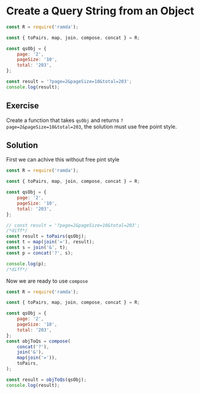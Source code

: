 # Create a Query String from an Object

```js
const R = require('ramda');

const { toPairs, map, join, compose, concat } = R;

const qsObj = {
    page: '2',
    pageSize: '10', 
    total: '203',
};

const result = '?page=2&pageSize=10&total=203';
console.log(result);

```

## Exercise

Create a function that takes `qsObj` and returns `?page=2&pageSize=10&total=203`, the solution must use free point style.

## Solution

First we can achive this without free pint style

```js
const R = require('ramda');

const { toPairs, map, join, compose, concat } = R;

const qsObj = {
    page: '2',
    pageSize: '10', 
    total: '203',
};

// const result = '?page=2&pageSize=10&total=203';
/*diff*/
const result = toPairs(qsObj);
const t = map(join('='), result);
const s = join('&', t);
const p = concat('?', s);

console.log(p);
/*diff*/
```

Now we are ready to use `compose`

```js
const R = require('ramda');

const { toPairs, map, join, compose, concat } = R;

const qsObj = {
    page: '2',
    pageSize: '10', 
    total: '203',
};
const objToQs = compose(
    concat('?'),
    join('&'),
    map(join('=')),
    toPairs,
);

const result = objToQs(qsObj);
console.log(result);

```